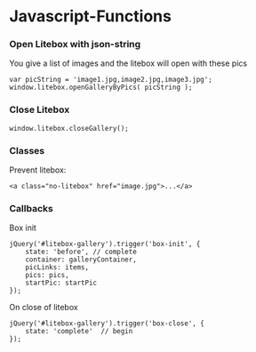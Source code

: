 # Javascript-Functions

### Open Litebox with json-string
You give a list of images and the litebox will open with these pics
```
var picString = 'image1.jpg,image2.jpg,image3.jpg';
window.litebox.openGalleryByPics( picString );
```

### Close Litebox
```
window.litebox.closeGallery();
```

### Classes
Prevent litebox:
```
<a class="no-litebox" href="image.jpg">...</a>
```


### Callbacks
Box init
```
jQuery('#litebox-gallery').trigger('box-init', {
    state: 'before', // complete
    container: galleryContainer,
    picLinks: items,
    pics: pics,
    startPic: startPic
});
```

On close of litebox
```
jQuery('#litebox-gallery').trigger('box-close', { 
    state: 'complete'  // begin
});
```

